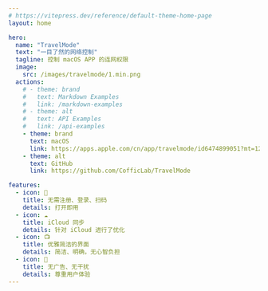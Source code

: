 ```yaml
---
# https://vitepress.dev/reference/default-theme-home-page
layout: home

hero:
  name: "TravelMode"
  text: "一目了然的网络控制"
  tagline: 控制 macOS APP 的连网权限
  image: 
    src: /images/travelmode/1.min.png
  actions:
    # - theme: brand
    #   text: Markdown Examples
    #   link: /markdown-examples
    # - theme: alt
    #   text: API Examples
    #   link: /api-examples
    - theme: brand
      text: macOS
      link: https://apps.apple.com/cn/app/travelmode/id6474899051?mt=12
    - theme: alt
      text: GitHub
      link: https://github.com/CofficLab/TravelMode

features:
  - icon: 🔕
    title: 无需注册、登录、扫码
    details: 打开即用
  - icon: ☁️
    title: iCloud 同步
    details: 针对 iCloud 进行了优化
  - icon: 📺
    title: 优雅简洁的界面
    details: 简洁、明确，无心智负担
  - icon: 🍵
    title: 无广告、无干扰
    details: 尊重用户体验
---
```

